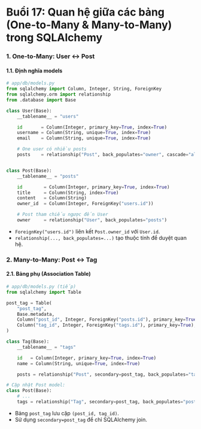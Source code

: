 # Buổi 17: Quan hệ giữa các bảng (One-to-Many & Many-to-Many) trong SQLAlchemy
### 1. One-to-Many: User ↔ Post
#### 1.1. Định nghĩa models
```python
# app/db/models.py
from sqlalchemy import Column, Integer, String, ForeignKey
from sqlalchemy.orm import relationship
from .database import Base

class User(Base):
    __tablename__ = "users"

    id       = Column(Integer, primary_key=True, index=True)
    username = Column(String, unique=True, index=True)
    email    = Column(String, unique=True, index=True)

    # One user có nhiều posts
    posts    = relationship("Post", back_populates="owner", cascade="all, delete")


class Post(Base):
    __tablename__ = "posts"

    id        = Column(Integer, primary_key=True, index=True)
    title     = Column(String, index=True)
    content   = Column(String)
    owner_id  = Column(Integer, ForeignKey("users.id"))

    # Post tham chiếu ngược đến User
    owner     = relationship("User", back_populates="posts")
```
- `ForeignKey("users.id")` liên kết `Post.owner_id` với `User.id`.
- `relationship(..., back_populates=...)` tạo thuộc tính để duyệt quan hệ.

### 2. Many-to-Many: Post ↔ Tag
#### 2.1. Bảng phụ (Association Table)
```python
# app/db/models.py (tiếp)
from sqlalchemy import Table

post_tag = Table(
    "post_tag",
    Base.metadata,
    Column("post_id", Integer, ForeignKey("posts.id"), primary_key=True),
    Column("tag_id", Integer, ForeignKey("tags.id"), primary_key=True),
)

class Tag(Base):
    __tablename__ = "tags"

    id   = Column(Integer, primary_key=True, index=True)
    name = Column(String, unique=True, index=True)

    posts = relationship("Post", secondary=post_tag, back_populates="tags")

# Cập nhật Post model:
class Post(Base):
    # ...
    tags = relationship("Tag", secondary=post_tag, back_populates="posts")
```
- Bảng `post_tag` lưu cặp `(post_id, tag_id)`.
- Sử dụng `secondary=post_tag` để chỉ SQLAlchemy join.
